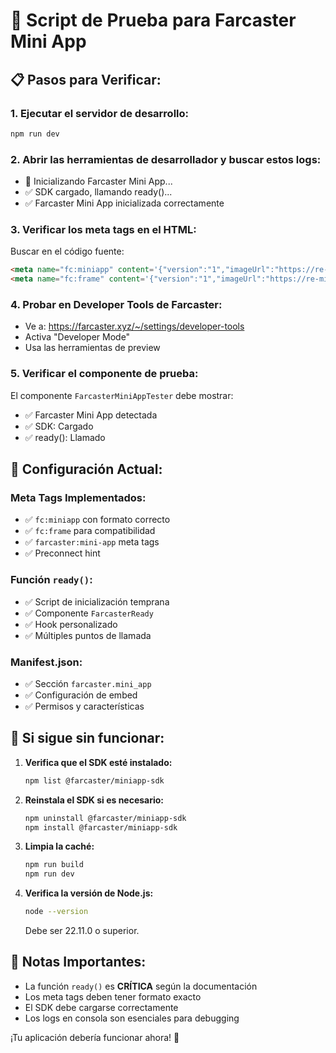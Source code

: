 # 🧪 Script de Prueba para Farcaster Mini App

## 📋 Pasos para Verificar:

### 1. **Ejecutar el servidor de desarrollo:**
```bash
npm run dev
```

### 2. **Abrir las herramientas de desarrollador** y buscar estos logs:
- 🚀 Inicializando Farcaster Mini App...
- ✅ SDK cargado, llamando ready()...
- ✅ Farcaster Mini App inicializada correctamente

### 3. **Verificar los meta tags en el HTML:**
Buscar en el código fuente:
```html
<meta name="fc:miniapp" content='{"version":"1","imageUrl":"https://re-mi.vercel.app/hero.png","button":{"title":"🚀 Abrir ReMi","action":{"type":"launch_miniapp","url":"https://re-mi.vercel.app"}}}' />
<meta name="fc:frame" content='{"version":"1","imageUrl":"https://re-mi.vercel.app/hero.png","button":{"title":"🚀 Abrir ReMi","action":{"type":"launch_miniapp","url":"https://re-mi.vercel.app"}}}' />
```

### 4. **Probar en Developer Tools de Farcaster:**
- Ve a: https://farcaster.xyz/~/settings/developer-tools
- Activa "Developer Mode"
- Usa las herramientas de preview

### 5. **Verificar el componente de prueba:**
El componente `FarcasterMiniAppTester` debe mostrar:
- ✅ Farcaster Mini App detectada
- ✅ SDK: Cargado
- ✅ ready(): Llamado

## 🔧 Configuración Actual:

### Meta Tags Implementados:
- ✅ `fc:miniapp` con formato correcto
- ✅ `fc:frame` para compatibilidad
- ✅ `farcaster:mini-app` meta tags
- ✅ Preconnect hint

### Función `ready()`:
- ✅ Script de inicialización temprana
- ✅ Componente `FarcasterReady`
- ✅ Hook personalizado
- ✅ Múltiples puntos de llamada

### Manifest.json:
- ✅ Sección `farcaster.mini_app`
- ✅ Configuración de embed
- ✅ Permisos y características

## 🚨 Si sigue sin funcionar:

1. **Verifica que el SDK esté instalado:**
   ```bash
   npm list @farcaster/miniapp-sdk
   ```

2. **Reinstala el SDK si es necesario:**
   ```bash
   npm uninstall @farcaster/miniapp-sdk
   npm install @farcaster/miniapp-sdk
   ```

3. **Limpia la caché:**
   ```bash
   npm run build
   npm run dev
   ```

4. **Verifica la versión de Node.js:**
   ```bash
   node --version
   ```
   Debe ser 22.11.0 o superior.

## 📝 Notas Importantes:

- La función `ready()` es **CRÍTICA** según la documentación
- Los meta tags deben tener formato exacto
- El SDK debe cargarse correctamente
- Los logs en consola son esenciales para debugging

¡Tu aplicación debería funcionar ahora! 🎉
